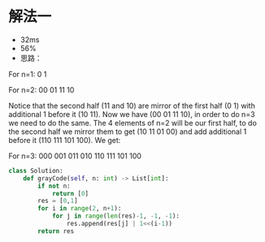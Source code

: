 # 解法一
- 32ms
- 56%
- 思路：

For n=1: 0 1

For n=2: 00 01 11 10

Notice that the second half (11 and 10) are mirror of the first half (0 1) with additional 1 before it (10 11).
Now we have (00 01 11 10), in order to do n=3 we need to do the same. The 4 elements of n=2 will be our first half, to do the second half we mirror them to get (10 11 01 00) and add additional 1 before it (110 111 101 100). We get:

For n=3: 000 001 011 010 110 111 101 100


```python
class Solution:
    def grayCode(self, n: int) -> List[int]:
        if not n:
            return [0]
        res = [0,1]
        for i in range(2, n+1):
            for j in range(len(res)-1, -1, -1):
                res.append(res[j] | 1<<(i-1))
        return res
```